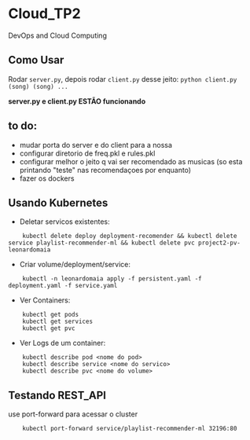 # Cloud_TP2
DevOps and Cloud Computing

## Como Usar

Rodar ``server.py``, depois rodar ``client.py`` desse jeito: ``python client.py (song) (song) ...``

**server.py e client.py ESTÃO funcionando**

## to do:

- mudar porta do server e do client para a nossa
- configurar diretorio de freq.pkl e rules.pkl
- configurar melhor o jeito q vai ser recomendado as musicas (so esta printando "teste" nas recomendaçoes por enquanto)
- fazer os dockers

## Usando Kubernetes
- Deletar servicos existentes:
```
    kubectl delete deploy deployment-recomender && kubectl delete service playlist-recommender-ml && kubectl delete pvc project2-pv-leonardomaia
```
- Criar volume/deployment/service:
```
    kubectl -n leonardomaia apply -f persistent.yaml -f deployment.yaml -f service.yaml
```
- Ver Containers:
```
    kubectl get pods
    kubectl get services
    kubectl get pvc
```
- Ver Logs de um container:
```
    kubectl describe pod <nome do pod>
    kubectl describe service <nome do servico>
    kubectl describe pvc <nome do volume>
```

## Testando REST_API
use port-forward para acessar o cluster
```
    kubectl port-forward service/playlist-recommender-ml 32196:80
```